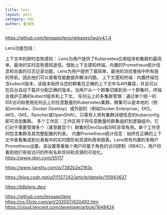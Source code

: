 ```yaml
---
title: lens
layout: post
category: k8s
author: 夏泽民
---
```

https://github.com/lensapp/lens/releases/tag/v4.1.4

Lens功能包括：

上下文中的即时态势感知： Lens为用户提供了Kubernetes应用程序和集群的最简单，最快的实时态势感知途径。借助上下文感知终端，内置的Prometheus统计信息和全面的日志记录功能，Lens为用户提供了最简单，最快的浏览堆栈中所有层的导航，因此他们可以查看性能数据并解决问题。
上下文感知终端：内置终端包含kubectl版本，该版本始终与您的群集在正确的上下文中与API兼容，并且可以在后台自动下载并分配正确的版本。当用户从一个群集切换到另一个群集时，终端会维护正确的kubectl版本和上下文。
任何云上的多集群管理：通过单个统一的IDE访问和使用任何云上的任意数量的Kubernetes集群。群集可以是本地的（例如minikube，Docker Desktop）或外部的（例如Docker Enterprise，EKS，AKS，GKE，Rancher或OpenShift）。只需导入带有集群详细信息的kubeconfig即可添加集群。
多个工作区：工作区用于将任意数量的群集组织到逻辑组中。它们对于需要管理多个（甚至数百个）群集的DevOps和SRE非常有用。单个工作空间包含集群及其完整配置的列表。
内置Prometheus统计信息：始终在正确的上下文中查看集成到仪表板中的实时图形和资源利用率图表。Lens带有内置的多租户Prometheus设置，该设置尊重每个用户的基于角色的访问控制（RBAC）。用户将看到他们有权访问的所有名称空间和资源的可视化。
https://www.jdon.com/55117
<!-- more -->
https://www.jianshu.com/p/7382b2e2163c

https://blog.csdn.net/u011127242/article/details/110943637

https://k8slens.dev/

https://github.com/lensapp/lens
https://os.51cto.com/art/202007/620492.htm
https://cloud.tencent.com/developer/article/1648424
